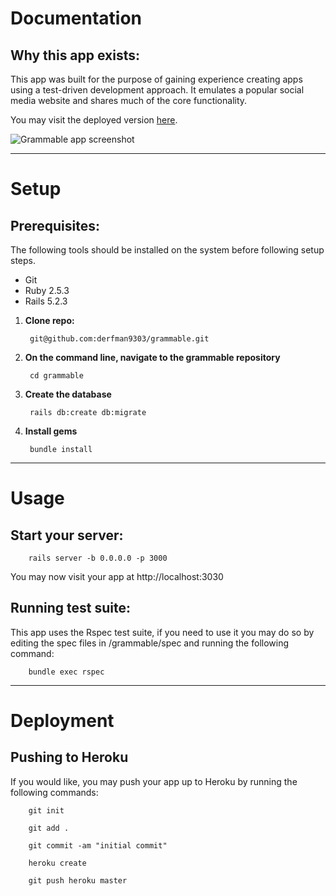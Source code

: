 # Documentation

## Why this app exists:

This app was built for the purpose of gaining experience creating apps using a test-driven development approach. It emulates a popular social media website and shares much of the core functionality.

You may visit the deployed version [here](https://grammable-frederic-hodges.herokuapp.com/).

![Grammable app screenshot](assets/images/grammable.png "Grammable app screenshot")
***
# Setup

## Prerequisites:
 
 The following tools should be installed on the system before following setup steps.
 
  - Git
  - Ruby 2.5.3
  - Rails 5.2.3
  
1. **Clone repo:**
       
        git@github.com:derfman9303/grammable.git
        
2. **On the command line, navigate to the grammable repository**
        
        cd grammable

3. **Create the database**
        
        rails db:create db:migrate
        
4. **Install gems**
        
        bundle install

***
# Usage

## Start your server:

        rails server -b 0.0.0.0 -p 3000

You may now visit your app at http://localhost:3030

## Running test suite:

This app uses the Rspec test suite, if you need to use it you may do so by editing the spec files in /grammable/spec and running the following command:

        bundle exec rspec

***
# Deployment

## Pushing to Heroku

If you would like, you may push your app up to Heroku by running the following commands:

        git init
        
        git add .
        
        git commit -am "initial commit"
        
        heroku create
        
        git push heroku master
